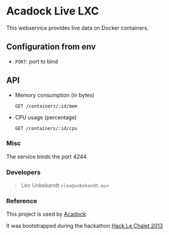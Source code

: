 Acadock Live LXC
================

This webservice provides live data on Docker containers.

Configuration from env
-----------------------

* `PORT`: port to bind

API
---

* Memory consumption (in bytes)

    `GET /containers/:id/mem`

* CPU usage (percentage)

    `GET /containers/:id/cpu`

### Misc

The service binds the port 4244

### Developers

> Léo Unbekandt `<leo@unbekandt.eu>`

### Reference

This project is used by [Acadock](https://github.com/Soulou/acadock)

It was bootstrapped during the hackathon [Hack Le Chalet 2013](http://hacklechalet.com)
